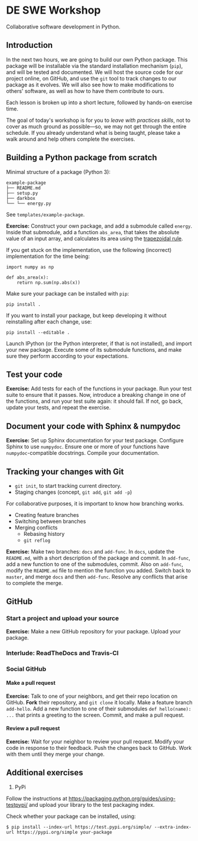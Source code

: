 # DE SWE Workshop

Collaborative software development in Python.

## Introduction

In the next two hours, we are going to build our own Python package.
This package will be installable via the standard installation
mechanism (`pip`), and will be tested and documented.  We will host
the source code for our project online, on GitHub, and use the `git`
tool to track changes to our package as it evolves.  We will also see
how to make modifications to others' software, as well as how to have
them contribute to ours.

Each lesson is broken up into a short lecture, followed by hands-on
exercise time.

The goal of today's workshop is for you to *leave with practices
skills*, not to cover as much ground as possible—so, we may not get
through the entire schedule.  If you already understand what is being
taught, please take a walk around and help others complete the
exercises.

## Building a Python package from scratch

Minimal structure of a package (Python 3):

```
example-package
├── README.md
├── setup.py
├── darkbox
└── └── energy.py
```

See `templates/example-package`.

**Exercise:** Construct your own package, and add a submodule called
`energy`.  Inside that submodule, add a function `abs_area`, that
takes the absolute value of an input array, and calculates its area
using
the
[trapezoidal rule](https://en.wikipedia.org/wiki/Trapezoidal_rule).

If you get stuck on the implementation, use the following (incorrect)
implementation for the time being:

```
import numpy as np

def abs_area(x):
    return np.sum(np.abs(x))
```

Make sure your package can be installed with `pip`:

```
pip install .
```

If you want to install your package, but keep developing it without
reinstalling after each change, use:

```
pip install --editable .
```

Launch IPython (or the Python interpreter, if that is not installed),
and import your new package.  Execute some of its submodule functions,
and make sure they perform according to your expectations.

## Test your code

**Exercise:** Add tests for each of the functions in your package.
Run your test suite to ensure that it passes.  Now, introduce a
breaking change in one of the functions, and run your test suite
again: it should fail.  If not, go back, update your tests, and repeat
the exercise.

## Document your code with Sphinx & numpydoc

**Exercise:** Set up Sphinx documentation for your test package.
Configure Sphinx to use `numpydoc`.  Ensure one or more of your
functions have `numpydoc`-compatible docstrings.  Compile your
documentation.

## Tracking your changes with Git

- `git init`, to start tracking current directory.
- Staging changes (concept, `git add`, `git add -p`)

For collaborative purposes, it is important to know how branching
works.

- Creating feature branches
- Switching between branches
- Merging conflicts
  - Rebasing history
  - `git reflog`

**Exercise:** Make two branches: `docs` and `add-func`.  In `docs`,
update the `README.md`, with a short description of the package and
commit.  In `add-func`, add a new function to one of the submodules,
commit.  Also on `add-func`, modify the `README.md` file to mention
the function you added.  Switch back to `master`, and merge `docs` and
then `add-func`.  Resolve any conflicts that arise to complete the
merge.

## GitHub

### Start a project and upload your source

**Exercise:** Make a new GitHub repository for your package.  Upload
your package.

### Interlude: ReadTheDocs and Travis-CI

### Social GitHub

#### Make a pull request

**Exercise:** Talk to one of your neighbors, and get their repo
location on GitHub.  **Fork** their repository, and `git clone` it
locally.  Make a feature branch `add-hello`.  Add a new function to
one of their submodules `def hello(name): ...` that prints a greeting
to the screen.  Commit, and make a pull request.

#### Review a pull request

**Exercise:** Wait for your neighbor to review your pull request.
Modify your code in response to their feedback.  Push the changes back
to GitHub.  Work with them until they merge your change.

## Additional exercises

1. PyPi

Follow the instructions at
https://packaging.python.org/guides/using-testpypi/ and upload your
library to the test packaging index.

Check whether your package can be installed, using:

```
$ pip install --index-url https://test.pypi.org/simple/ --extra-index-url https://pypi.org/simple your-package
```
